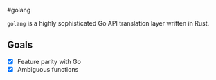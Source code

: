 #golang

`golang` is a highly sophisticated Go API translation layer written in Rust.

## Goals
- [x] Feature parity with Go
- [x] Ambiguous functions
